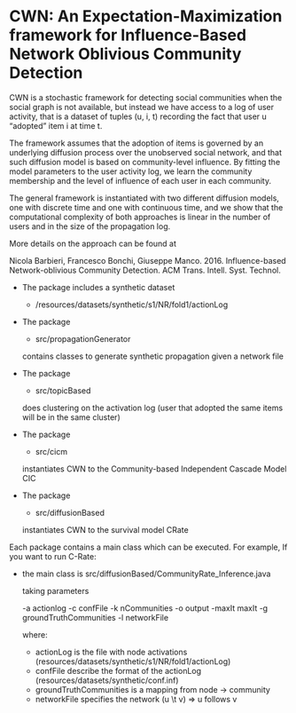 # CWN: An Expectation-Maximization framework for Influence-Based Network Oblivious Community Detection

CWN is a stochastic framework for detecting social communities when the social graph is not available, but instead we have access to a log of user activity, that is a dataset of tuples (u, i, t) recording the fact that user u “adopted” item i at time t.

The framework assumes that the adoption of items is governed by an underlying diffusion process over the unobserved social network, and that such diffusion model is based on community-level influence. By fitting the model parameters to the user activity log, we learn the community membership and the level of influence of each user in each community. 

The general framework is instantiated with two different diffusion models, one with discrete time and one with continuous time, and we show that the computational complexity of both approaches is linear in the number of users and in the size of the propagation log.

More details on the approach can be found at 

Nicola Barbieri, Francesco Bonchi, Giuseppe Manco. 2016. Influence-based Network-oblivious Community Detection. ACM Trans. Intell. Syst. Technol. 

- The package includes a synthetic dataset 
   - /resources/datasets/synthetic/s1/NR/fold1/actionLog

- The package 
    - src/propagationGenerator 

    contains classes to generate synthetic propagation given a network file

- The package 
    - src/topicBased 
    
    does clustering on the activation log (user that adopted the same items will be in the same cluster)

- The package
    - src/cicm
   
   instantiates CWN to the Community-based Independent Cascade Model CIC

- The package
    - src/diffusionBased
   
   instantiates CWN to the survival model CRate  

Each package contains a main class which can be executed. For example, If you want to run C-Rate:
- the main class is src/diffusionBased/CommunityRate_Inference.java

  taking parameters
  
   -a actionlog -c confFile -k nCommunities -o output -maxIt maxIt -g groundTruthCommunities  -l networkFile
  
  where:
   - actionLog is the file with node activations  (resources/datasets/synthetic/s1/NR/fold1/actionLog)
   - confFile describe the format of the actionLog (resources/datasets/synthetic/conf.inf)
   - groundTruthCommunities is a mapping from node -> community
   - networkFile specifies the network (u \t v) => u follows v

